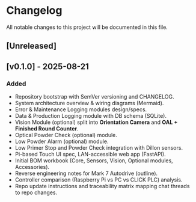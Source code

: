 # Changelog

All notable changes to this project will be documented in this file.

## [Unreleased]

## [v0.1.0] - 2025-08-21
### Added
- Repository bootstrap with SemVer versioning and CHANGELOG.
- System architecture overview & wiring diagrams (Mermaid).
- Error & Maintenance Logging modules design/specs.
- Data & Production Logging module with DB schema (SQLite).
- Vision Module (optional) split into **Orientation Camera** and **OAL + Finished Round Counter**.
- Optical Powder Check (optional) module.
- Low Powder Alarm (optional) module.
- Low Primer Stop and Powder Check integration with Dillon sensors.
- Pi-based Touch UI spec, LAN-accessible web app (FastAPI).
- Initial BOM workbook (Core, Sensors, Vision, Optional modules, Accessories).
- Reverse engineering notes for Mark 7 Autodrive (outline).
- Controller comparison (Raspberry Pi vs PC vs CLICK PLC) analysis.
- Repo update instructions and traceability matrix mapping chat threads to repo changes.
